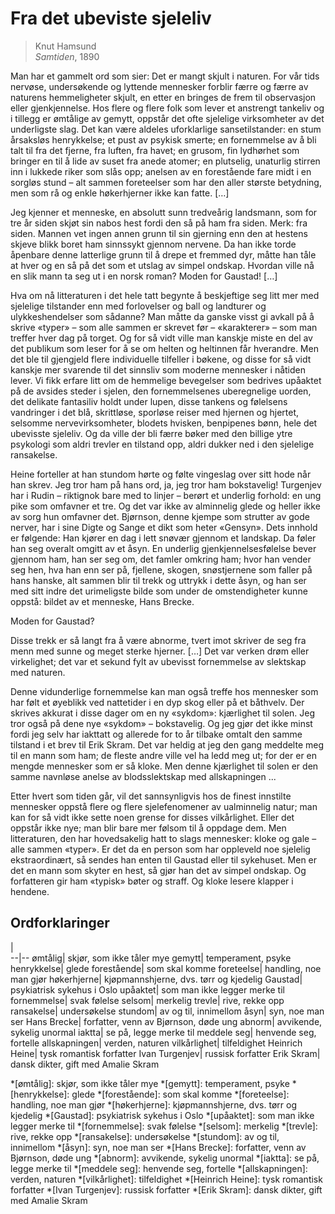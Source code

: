 # Fra det ubeviste sjeleliv
> Knut Hamsund  
> *Samtiden*, 1890

Man har et gammelt ord som sier: Det er mangt skjult i naturen. For vår tids nervøse, undersøkende og lyttende mennesker forblir færre og færre av naturens hemmeligheter skjult, en etter en bringes de frem til observasjon eller gjenkjennelse. Hos flere og flere folk som lever et anstrengt tankeliv og i tillegg er ømtålige av gemytt, oppstår det ofte sjelelige virksomheter av det underligste slag. Det kan være aldeles uforklarlige sansetilstander: en stum årsaksløs henrykkelse; et pust av psykisk smerte; en fornemmelse av å bli talt til fra det fjerne, fra luften, fra havet; en grusom, fin lydhørhet som bringer en til å lide av suset fra anede atomer; en plutselig, unaturlig stirren inn i lukkede riker som slås opp; anelsen av en forestående fare midt i en sorgløs stund – alt sammen foreteelser som har den aller største betydning, men som rå og enkle høkerhjerner ikke kan fatte. […]

Jeg kjenner et menneske, en absolutt sunn tredveårig landsmann, som for tre år siden skjøt sin nabos hest fordi den så på ham fra siden. Merk: fra siden. Mannen vet ingen annen grunn til sin gjerning enn den at hestens skjeve blikk boret ham sinnssykt gjennom nervene. Da han ikke torde åpenbare denne latterlige grunn til å drepe et fremmed dyr, måtte han tåle at hver og en så på det som et utslag av simpel ondskap. Hvordan ville nå en slik mann ta seg ut i en norsk roman? Moden for Gaustad! […]

Hva om nå litteraturen i det hele tatt begynte å beskjeftige seg litt mer med sjelelige tilstander enn med forlovelser og ball og landturer og ulykkeshendelser som sådanne? Man måtte da ganske visst gi avkall på å skrive «typer» – som alle sammen er skrevet før – «karakterer» – som man treffer hver dag på torget. Og for så vidt ville man kanskje miste en del av det publikum som leser for å se om helten og heltinnen får hverandre. Men det ble til gjengjeld flere individuelle tilfeller i bøkene, og disse for så vidt kanskje mer svarende til det sinnsliv som moderne mennesker i nåtiden lever. Vi fikk erfare litt om de hemmelige bevegelser som bedrives upåaktet på de avsides steder i sjelen, den fornemmelsenes uberegnelige uorden, det delikate fantasiliv holdt under lupen, disse tankens og følelsens vandringer i det blå, skrittløse, sporløse reiser med hjernen og hjertet, selsomme nervevirksomheter, blodets hvisken, benpipenes bønn, hele det ubevisste sjeleliv. Og da ville der bli færre bøker med den billige ytre psykologi som aldri trevler en tilstand opp, aldri dukker ned i den sjelelige ransakelse.

Heine forteller at han stundom hørte og følte vingeslag over sitt hode når han skrev. Jeg tror ham på hans ord, ja, jeg tror ham bokstavelig! Turgenjev har i Rudin – riktignok bare med to linjer – berørt et underlig forhold: en ung pike som omfavner et tre. Og det var ikke av alminnelig glede og heller ikke av sorg hun omfavner det. Bjørnson, denne kjempe som strutter av gode nerver, har i sine Digte og Sange et dikt som heter «Gensyn». Dets innhold er følgende: Han kjører en dag i lett snøvær gjennom et landskap. Da føler han seg overalt omgitt av et åsyn. En underlig gjenkjennelsesfølelse bever gjennom ham, han ser seg om, det famler omkring ham; hvor han vender seg hen, hva han enn ser på, fjellene, skogen, snøstjernene som faller på hans hanske, alt sammen blir til trekk og uttrykk i dette åsyn, og han ser med sitt indre det urimeligste bilde som under de omstendigheter kunne oppstå: bildet av et menneske, Hans Brecke.

Moden for Gaustad?

Disse trekk er så langt fra å være abnorme, tvert imot skriver de seg fra menn med sunne og meget sterke hjerner. […] Det var verken drøm eller virkelighet; det var et sekund fylt av ubevisst fornemmelse av slektskap med naturen.

Denne vidunderlige fornemmelse kan man også treffe hos mennesker som har følt et øyeblikk ved nattetider i en dyp skog eller på et båthvelv. Der skrives akkurat i disse dager om en ny «sykdom»: kjærlighet til solen. Jeg tror også på dene nye «sykdom» – bokstavelig. Og jeg gjør det ikke minst fordi jeg selv har iakttatt og allerede for to år tilbake omtalt den samme tilstand i et brev til Erik Skram. Det var heldig at jeg den gang meddelte meg til en mann som ham; de fleste andre ville vel ha ledd meg ut; for der er en mengde mennesker som er så kloke. Men denne kjærlighet til solen er den samme navnløse anelse av blodsslektskap med allskapningen ...

Etter hvert som tiden går, vil det sannsynligvis hos de finest innstilte mennesker oppstå flere og flere sjelefenomener av ualminnelig natur; man kan for så vidt ikke sette noen grense for disses vilkårlighet. Eller det oppstår ikke nye; man blir bare mer følsom til å oppdage dem. Men litteraturen, den har hovedsakelig hatt to slags mennesker: kloke og gale – alle sammen «typer». Er det da en person som har oppleveld noe sjelelig ekstraordinært, så sendes han enten til Gaustad eller til sykehuset. Men er det en mann som skyter en hest, så gjør han det av simpel ondskap. Og forfatteren gir ham «typisk» bøter og straff. Og kloke lesere klapper i hendene.

## Ordforklaringer
  |  
--|--
ømtålig| skjør, som ikke tåler mye
gemytt| temperament, psyke
henrykkelse| glede
forestående| som skal komme
foreteelse| handling, noe man gjør
høkerhjerne| kjøpmannshjerne, dvs. tørr og kjedelig
Gaustad| psykiatrisk sykehus i Oslo
upåaktet| som man ikke legger merke til
fornemmelse| svak følelse
selsom| merkelig
trevle| rive, rekke opp
ransakelse| undersøkelse
stundom| av og til, innimellom
åsyn| syn, noe man ser
Hans Brecke| forfatter, venn av Bjørnson, døde ung
abnorm| avvikende, sykelig unormal
iaktta| se på, legge merke til
meddele seg| henvende seg, fortelle
allskapningen| verden, naturen
vilkårlighet| tilfeldighet
Heinrich Heine| tysk romantisk forfatter
Ivan Turgenjev| russisk forfatter
Erik Skram| dansk dikter, gift med Amalie Skram

*[ømtålig]: skjør, som ikke tåler mye
*[gemytt]: temperament, psyke
*[henrykkelse]: glede
*[forestående]: som skal komme
*[foreteelse]: handling, noe man gjør
*[høkerhjerne]: kjøpmannshjerne, dvs. tørr og kjedelig
*[Gaustad]: psykiatrisk sykehus i Oslo
*[upåaktet]: som man ikke legger merke til
*[fornemmelse]: svak følelse
*[selsom]: merkelig
*[trevle]: rive, rekke opp
*[ransakelse]: undersøkelse
*[stundom]: av og til, innimellom
*[åsyn]: syn, noe man ser
*[Hans Brecke]: forfatter, venn av Bjørnson, døde ung
*[abnorm]: avvikende, sykelig unormal
*[iaktta]: se på, legge merke til
*[meddele seg]: henvende seg, fortelle
*[allskapningen]: verden, naturen
*[vilkårlighet]: tilfeldighet
*[Heinrich Heine]: tysk romantisk forfatter
*[Ivan Turgenjev]: russisk forfatter
*[Erik Skram]: dansk dikter, gift med Amalie Skram